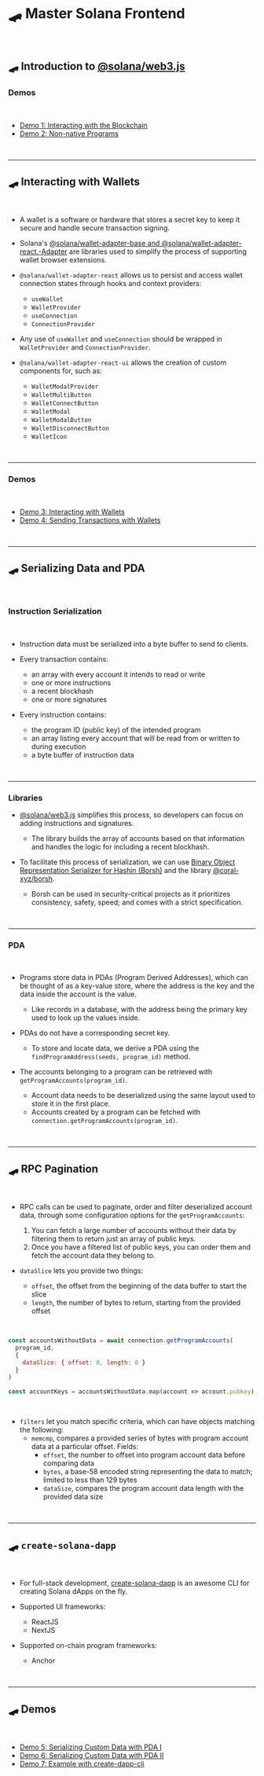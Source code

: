 # 🛹 Master Solana Frontend

<br>


## 🛹 Introduction to [@solana/web3.js](https://solana-labs.github.io/solana-web3.js/)


### Demos

<br>


* [Demo 1: Interacting with the Blockchain](https://github.com/urani-labs/solana-dev-onboarding-rs/tree/main/demos/frontend/01_connecting_to_the_blockchain)
* [Demo 2: Non-native Programs](https://github.com/urani-labs/solana-dev-onboarding-rs/tree/main/demos/frontend/02_non_native_programs)

<br>


---


## 🛹 Interacting with Wallets 

<br>

* A wallet is a software or hardware that stores a secret key to keep it secure and handle secure transaction signing.

* Solana's [@solana/wallet-adapter-base and @solana/wallet-adapter-react.-Adapter](https://github.com/anza-xyz/wallet-adapter) are libraries used to simplify the process of supporting wallet browser extensions.

* `@solana/wallet-adapter-react` allows us to persist and access wallet connection states through hooks and context providers:
    - `useWallet`
    - `WalletProvider`
    - `useConnection`
    - `ConnectionProvider`

* Any use of `useWallet` and `useConnection` should be wrapped in `WalletProvider` and `ConnectionProvider`.

* `@solana/wallet-adapter-react-ui` allows the creation of custom components for, such as:
    - `WalletModalProvider`
    - `WalletMultiButton`
    - `WalletConnectButton`
    - `WalletModal`
    - `WalletModalButton`
    - `WalletDisconnectButton`
    - `WalletIcon`



<br>

---

### Demos

<br>



* [Demo 3: Interacting with Wallets](https://github.com/urani-labs/solana-dev-onboarding-rs/tree/main/demos/frontend/03_wallets_ping)
* [Demo 4: Sending Transactions with Wallets](https://github.com/urani-labs/solana-dev-onboarding-rs/tree/main/demos/frontend/04_wallets_tx)


<br>

---

## 🛹 Serializing Data and PDA

<br>

### Instruction Serialization

<br>

* Instruction data must be serialized into a byte buffer to send to clients. 

* Every transaction contains:
    - an array with every account it intends to read or write
    - one or more instructions
    - a recent blockhash
    - one or more signatures

* Every instruction contains:
    - the program ID (public key) of the intended program
    - an array listing every account that will be read from or written to during execution
    - a byte buffer of instruction data

<br>

---

### Libraries

* [@solana/web3.js](https://solana-labs.github.io/solana-web3.js/) simplifies this process, so developers can focus on adding instructions and signatures. 
    - The library builds the array of accounts based on that information and handles the logic for including a recent blockhash.


* To facilitate this process of serialization, we can use [Binary Object Representation Serializer for Hashin (Borsh)](https://borsh.io/) and the library [@coral-xyz/borsh](https://github.com/coral-xyz).
    - Borsh can be used in security-critical projects as it prioritizes consistency, safety, speed; and comes with a strict specification.

<br>

---

### PDA

<br>

* Programs store data in PDAs (Program Derived Addresses), which can be thought of as a key-value store, where the address is the key and the data inside the account is the value.
    - Like records in a database, with the address being the primary key used to look up the values inside.

* PDAs do not have a corresponding secret key. 
    - To store and locate data, we derive a PDA using the `findProgramAddress(seeds, program_id)` method.

* The accounts belonging to a program can be retrieved with `getProgramAccounts(program_id)`.
    - Account data needs to be deserialized using the same layout used to store it in the first place.
    - Accounts created by a program can be fetched with `connection.getProgramAccounts(program_id)`.



<br>

---

## 🛹 RPC Pagination 

<br>

* RPC calls can be used to paginate, order and filter deserialized account data, through some configuration options for the `getProgramAccounts`:
    1. You can fetch a large number of accounts without their data by filtering them to return just an array of public keys.
    2. Once you have a filtered list of public keys, you can order them and fetch the account data they belong to.

* `dataSlice` lets you provide two things:
    - `offset`,  the offset from the beginning of the data buffer to start the slice
    - `length`, the number of bytes to return, starting from the provided offset

<br>

```javascript
const accountsWithoutData = await connection.getProgramAccounts(
  program_id,
  {
    dataSlice: { offset: 0, length: 0 }
  }
)

const accountKeys = accountsWithoutData.map(account => account.pubkey)
```

<br>

* `filters` let you match specific criteria, which can have objects matching the following:
    - `memcmp`, compares a provided series of bytes with program account data at a particular offset. Fields:
        - `offset`, the number to offset into program account data before comparing data
        - `bytes`, a base-58 encoded string representing the data to match; limited to less than 129 bytes
        - `dataSize`, compares the program account data length with the provided data size
 


<br>

----

## 🛹 `create-solana-dapp`

<br>

* For full-stack development, [create-solana-dapp](https://github.com/solana-developers/create-solana-dapp) is an awesome CLI for creating Solana dApps on the fly.

* Supported UI frameworks:
    - ReactJS
    - NextJS

* Supported on-chain program frameworks:
    - Anchor


<br>


---

## 🛹 Demos

<br>

* [Demo 5: Serializing Custom Data with PDA I](https://github.com/urani-labs/solana-dev-onboarding-rs/tree/main/demos/frontend/05_serialize_custom_data)
* [Demo 6: Serializing Custom Data with PDA II](https://github.com/urani-labs/solana-dev-onboarding-rs/tree/main/demos/frontend/06_serialize_custom_data_II)
* [Demo 7: Example with create-dapp-cli](https://github.com/urani-labs/solana-dev-onboarding-rs/tree/main/demos/frontend/07_create_dapp_cli)